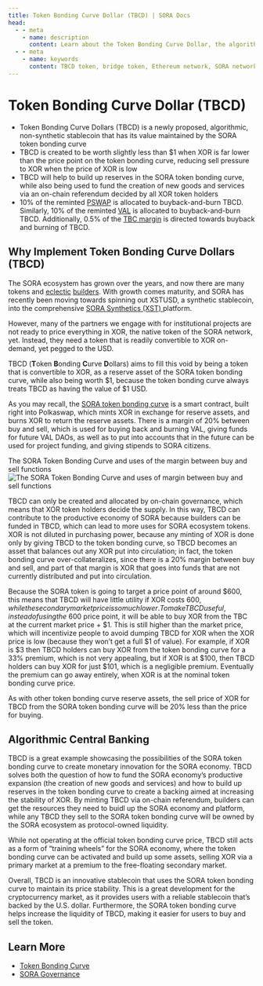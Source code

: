 ```yaml
---
title: Token Bonding Curve Dollar (TBCD) | SORA Docs
head:
  - - meta
    - name: description
      content: Learn about the Token Bonding Curve Dollar, the algorithmic, non-synthetic stablecoin that has its value maintained by the SORA token bonding curve. Explore how TBCD helps to build up the reserves of the SORA token bonding curve, while also being used to fund the creation of new goods and services within the SORA ecosystem.
  - - meta
    - name: keywords
      content: TBCD token, bridge token, Ethereum network, SORA network, asset transfer, interoperability, cross-chain transactions, liquidity, decentralized finance, DeFi
---
```


# Token Bonding Curve Dollar (TBCD)

- Token Bonding Curve Dollars (TBCD) is a newly proposed, algorithmic, non-synthetic stablecoin that has its value maintained by the SORA token bonding curve
- TBCD is created to be worth slightly less than $1 when XOR is far lower than the price point on the token bonding curve, reducing sell pressure to XOR when the price of XOR is low
- TBCD will help to build up reserves in the SORA token bonding curve, while also being used to fund the creation of new goods and services via an on-chain referendum decided by all XOR token holders
- 10% of the reminted [PSWAP](./pswap) is allocated to buyback-and-burn TBCD. Similarly, 10% of the reminted [VAL](./val) is allocated to buyback-and-burn TBCD. 
Additionally, 0.5% of the [TBC margin](./tbc.md#why-is-the-token-bonding-curve-useful) is directed towards buyback and burning of TBCD.

## Why Implement Token Bonding Curve Dollars (TBCD)

The SORA ecosystem has grown over the years, and now there are many
tokens and [eclectic](https://cerestoken.io) [builders](https://adar.com). With growth comes maturity, and SORA has
recently been moving towards spinning out XSTUSD, a synthetic
stablecoin, into the comprehensive [SORA Synthetics (XST) ](xst.md) platform.

However, many of the partners we engage with for institutional projects are not ready to price everything in XOR, the native token of the SORA network, yet. Instead, they need a token that is readily convertible to XOR on-demand, yet pegged to the USD.

TBCD (**T**oken **B**onding **C**urve **D**ollars) aims to fill this void by being a token that is convertible to XOR, as a reserve asset of the SORA token bonding curve, while also being worth $1, because the token bonding curve always treats TBCD as having the value of $1 USD.

As you may recall, the [SORA token bonding
curve](tbc.md) is a smart contract,
built right into Polkaswap, which mints XOR in exchange for reserve
assets, and burns XOR to return the reserve assets. There is a margin
of 20% between buy and sell, which is used for buying back and burning
VAL, giving funds for future VAL DAOs, as well as to put into accounts
that in the future can be used for project funding, and giving
stipends to SORA citizens.

The SORA Token Bonding Curve and uses of the margin between buy and sell
functions
![The SORA Token Bonding Curve and uses of margin between buy and sell
functions](/.gitbook/assets/flow-of-funds-new.png)

TBCD can only be created and allocated by on-chain governance, which
means that XOR token holders decide the supply. In this way, TBCD can
contribute to the productive economy of SORA because builders can be
funded in TBCD, which can lead to more uses for SORA ecosystem
tokens.
XOR is not diluted in purchasing power, because any minting of XOR is done only by giving TBCD to the token bonding curve, so TBCD becomes an asset that balances out any XOR put into circulation; in fact, the token bonding curve over-collateralizes, since there is a 20% margin between buy and sell, and part of that margin is XOR that goes into funds that are not currently distributed and put into circulation.

Because the SORA token is going to target a price point of around
$600, this means that TBCD will have little utility if XOR costs $600,
while the secondary market price is so much lower.
To make TBCD useful, instead of using the ~$600 price point, it will
be able to buy XOR from the TBC at the current market price + $1. This
is still higher than the market price, which will incentivize people
to avoid dumping TBCD for XOR when the XOR price is low (because they
won’t get a full $1 of value). For example, if XOR is $3 then TBCD
holders can buy XOR from the token bonding curve for a 33% premium,
which is not very appealing, but if XOR is at $100, then TBCD holders
can buy XOR for just $101, which is a negligible premium.
Eventually the premium can go away entirely, when XOR is at the nominal token bonding curve price.

As with other token bonding curve reserve assets, the sell price of
XOR for TBCD from the SORA token bonding curve will be 20% less than
the price for buying.

## Algorithmic Central Banking

TBCD is a great example showcasing the possibilities of the SORA token bonding curve to create monetary innovation for the SORA economy. TBCD solves both the question of how to fund the SORA economy’s productive expansion (the creation of new goods and services) and how to build up reserves in the token bonding curve to create a backing aimed at increasing the stability of XOR. By minting TBCD via on-chain referendum, builders can get the resources they need to buidl up the SORA economy and platform, while any TBCD they sell to the SORA token bonding curve will be owned by the SORA ecosystem as protocol-owned liquidity.

While not operating at the official token bonding curve price, TBCD
still acts as a form of “training wheels” for the SORA economy, where
the token bonding curve can be activated and build up some assets,
selling XOR via a primary market at a premium to the free-floating
secondary market.

Overall, TBCD is an innovative stablecoin that uses the SORA token bonding curve to maintain its price stability. This is a great development for the cryptocurrency market, as it provides users with a reliable stablecoin that’s backed by the U.S. dollar. Furthermore, the SORA token bonding curve helps increase the liquidity of TBCD, making it easier for users to buy and sell the token.

## Learn More

- [Token Bonding Curve](/tbc.md)
- [SORA Governance](/sora-governance.md)
